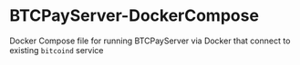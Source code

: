 # BTCPayServer-DockerCompose
Docker Compose file for running BTCPayServer via Docker that connect to existing `bitcoind` service
